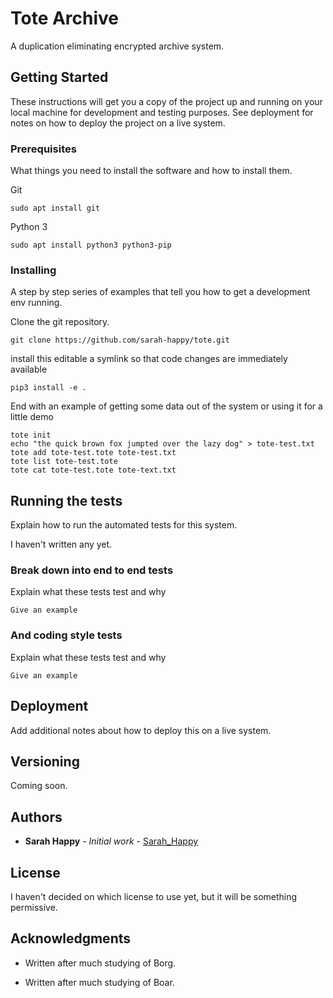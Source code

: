 # Tote Archive

A duplication eliminating encrypted archive system.

## Getting Started

These instructions will get you a copy of the project up and running on your local machine for development and testing purposes. See deployment for notes on how to deploy the project on a live system.

### Prerequisites

What things you need to install the software and how to install them.

Git

```
sudo apt install git
```

Python 3

```
sudo apt install python3 python3-pip
```

### Installing

A step by step series of examples that tell you how to get a development env running.

Clone the git repository.

```
git clone https://github.com/sarah-happy/tote.git
```

install this editable a symlink so that code changes are immediately available
```
pip3 install -e .
```

End with an example of getting some data out of the system or using it for a little demo

```
tote init
echo "the quick brown fox jumpted over the lazy dog" > tote-test.txt
tote add tote-test.tote tote-test.txt
tote list tote-test.tote
tote cat tote-test.tote tote-text.txt
```

## Running the tests

Explain how to run the automated tests for this system.

I haven't written any yet.

### Break down into end to end tests

Explain what these tests test and why

```
Give an example
```

### And coding style tests

Explain what these tests test and why

```
Give an example
```

## Deployment

Add additional notes about how to deploy this on a live system.

## Versioning

Coming soon.

## Authors

* **Sarah Happy** - *Initial work* - [Sarah_Happy](https://bitbucket.org/sarah_happy/)

## License

I haven't decided on which license to use yet, but it will be something permissive.

## Acknowledgments

* Written after much studying of Borg.

* Written after much studying of Boar.
